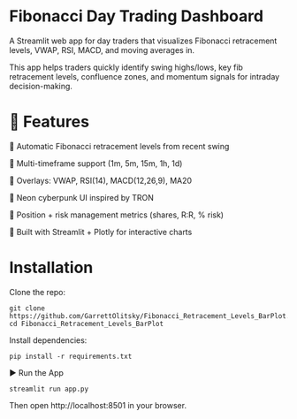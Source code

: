  # Fibonacci Day Trading Dashboard

A Streamlit web app for day traders that visualizes Fibonacci retracement levels, VWAP, RSI, MACD, and moving averages in.

This app helps traders quickly identify swing highs/lows, key fib retracement levels, confluence zones, and momentum signals for intraday decision-making.

# 🚀 Features

🔹 Automatic Fibonacci retracement levels from recent swing

🔹 Multi-timeframe support (1m, 5m, 15m, 1h, 1d)

🔹 Overlays: VWAP, RSI(14), MACD(12,26,9), MA20

🔹 Neon cyberpunk UI inspired by TRON

🔹 Position + risk management metrics (shares, R:R, % risk)

🔹 Built with Streamlit + Plotly for interactive charts

  #  Installation

Clone the repo:
````
git clone https://github.com/GarrettOlitsky/Fibonacci_Retracement_Levels_BarPlot.git
cd Fibonacci_Retracement_Levels_BarPlot
````

Install dependencies:
```
pip install -r requirements.txt
```
▶️ Run the App
```
streamlit run app.py
```

Then open http://localhost:8501
 in your browser.
